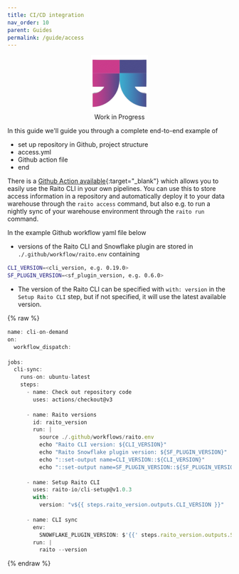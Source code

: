 ```yaml
---
title: CI/CD integration
nav_order: 10
parent: Guides
permalink: /guide/access
---
```


<div class="wip" style="text-align: center">
  <img src="/assets/images/logo-wait-128.png" alt="Work in Progress"/>
  <br/>
  Work in Progress
</div>


In this guide we'll guide you through a complete end-to-end example of 

- set up repository in Github, project structure
- access.yml
- Github action file
- end




There is a [Github Action available](https://github.com/raito-io/cli-setup){:target="_blank"} which allows you to easily use the Raito CLI in your own pipelines. You can use this to
store access information in a repository and automatically deploy it to your data warehouse through the `raito access` command, but also e.g. to run a nightly sync of your warehouse environment through the `raito run` command.

In the example Github workflow yaml file below
* versions of the Raito CLI and Snowflake plugin are stored in `./.github/workflow/raito.env` containing 
```bash
CLI_VERSION=<cli_version, e.g. 0.19.0>
SF_PLUGIN_VERSION=<sf_plugin_version, e.g. 0.6.0>
```
* The version of the Raito CLI can be specified with `with: version` in the `Setup Raito CLI` step, but if not specified, it will use the latest available version. 

{% raw %}
```js
name: cli-on-demand
on: 
  workflow_dispatch:

jobs:
  cli-sync:
    runs-on: ubuntu-latest
    steps:
      - name: Check out repository code
        uses: actions/checkout@v3

      - name: Raito versions
        id: raito_version
        run: |
          source ./.github/workflows/raito.env
          echo "Raito CLI version: ${CLI_VERSION}"
          echo "Raito Snowflake plugin version: ${SF_PLUGIN_VERSION}"
          echo "::set-output name=CLI_VERSION::${CLI_VERSION}"
          echo "::set-output name=SF_PLUGIN_VERSION::${SF_PLUGIN_VERSION}"

      - name: Setup Raito CLI
        uses: raito-io/cli-setup@v1.0.3
        with:
          version: "v${{ steps.raito_version.outputs.CLI_VERSION }}"

      - name: CLI sync
        env:
          SNOWFLAKE_PLUGIN_VERSION: $'{{' steps.raito_version.outputs.SF_PLUGIN_VERSION '}}'      
        run: |
          raito --version
``` 
{% endraw %}